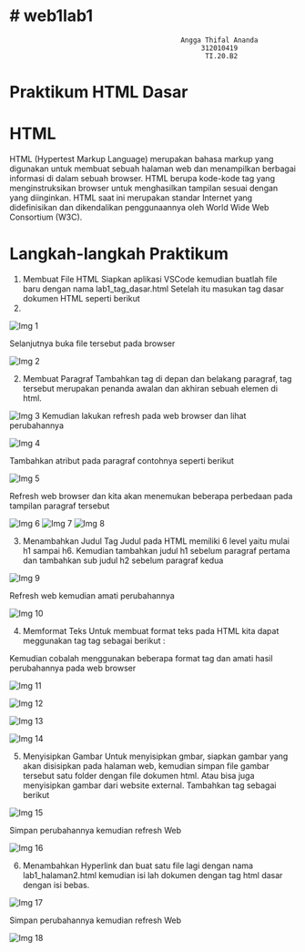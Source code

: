 # # web1lab1
                                              Angga Thifal Ananda
                                                   312010419
                                                    TI.20.B2                                                 
# Praktikum HTML Dasar
# HTML
HTML (Hypertest Markup Language) merupakan bahasa markup yang digunakan untuk membuat sebuah halaman web dan menampilkan berbagai informasi di dalam sebuah browser. HTML berupa kode-kode tag yang menginstruksikan browser untuk menghasilkan tampilan sesuai dengan yang diinginkan. HTML saat ini merupakan standar Internet yang didefinisikan dan dikendalikan penggunaannya oleh World Wide Web Consortium (W3C).
# Langkah-langkah Praktikum
1. Membuat File HTML Siapkan aplikasi VSCode kemudian buatlah file baru dengan nama lab1_tag_dasar.html Setelah itu masukan tag dasar dokumen HTML seperti berikut
2. 
![Img 1](https://user-images.githubusercontent.com/73052649/158125202-12f9d421-8042-48e5-8695-884366a1d5ba.png)

Selanjutnya buka file tersebut pada browser

![Img 2](https://user-images.githubusercontent.com/73052649/158125895-3a09a356-3f48-4ccf-923a-98433da9f42b.png)

2. Membuat Paragraf Tambahkan tag di depan dan belakang paragraf, tag tersebut merupakan penanda awalan dan akhiran sebuah elemen di html.

![Img 3](https://user-images.githubusercontent.com/73052649/158125981-887028e3-82b3-4279-a330-861b4620949f.png)
Kemudian lakukan refresh pada web browser dan lihat perubahannya

![Img 4](https://user-images.githubusercontent.com/73052649/158126095-8506c132-be92-46f0-8336-d85770a9720a.png)

Tambahkan atribut pada paragraf contohnya seperti berikut

![Img 5](https://user-images.githubusercontent.com/73052649/158126168-66938ddc-0585-4092-b411-b0beff8c8ae5.png)

Refresh web browser dan kita akan menemukan beberapa perbedaan pada tampilan paragraf tersebut

![Img 6](https://user-images.githubusercontent.com/73052649/158126331-08c7eb2c-5088-4a9b-a36d-407b66c552ac.png)
![Img 7](https://user-images.githubusercontent.com/73052649/158126359-578038b9-5097-48fb-a250-8d6447e4f0d0.png)
![Img 8](https://user-images.githubusercontent.com/73052649/158126373-34655160-9ff3-45c7-8d84-f4e865a83861.png)

3. Menambahkan Judul Tag Judul pada HTML memiliki 6 level yaitu mulai h1 sampai h6. Kemudian tambahkan judul h1 sebelum paragraf pertama dan tambahkan sub judul h2 sebelum paragraf kedua

![Img 9](https://user-images.githubusercontent.com/73052649/158126643-2f8b2b4a-8dce-4f54-95a6-859fa0cccaa9.png)

Refresh web kemudian amati perubahannya

![Img 10](https://user-images.githubusercontent.com/73052649/158126680-09d5747b-1f8a-4e7d-b1ad-f647a3544c76.png)

4. Memformat Teks Untuk membuat format teks pada HTML kita dapat meggunakan tag tag sebagai berikut :

Kemudian cobalah menggunakan beberapa format tag dan amati hasil perubahannya pada web browser

![Img 11](https://user-images.githubusercontent.com/73052649/158126788-dd7ebab3-ad35-4979-b2d4-5dfc49cdbbc2.png)

![Img 12](https://user-images.githubusercontent.com/73052649/158126834-05acf65d-461c-4e73-828a-ae1f7b6481bc.png)

![Img 13](https://user-images.githubusercontent.com/73052649/158127828-b52b6ef1-2351-42b7-8b44-0f096bf376cd.png)

![Img 14](https://user-images.githubusercontent.com/73052649/158127854-329e4e2b-09cb-4d46-ae24-5d482f020637.png)

5. Menyisipkan Gambar Untuk menyisipkan gmbar, siapkan gambar yang akan disisipkan pada halaman web, kemudian simpan file gambar tersebut satu folder dengan file dokumen html. Atau bisa juga menyisipkan gambar dari website external. Tambahkan tag sebagai berikut

![Img 15](https://user-images.githubusercontent.com/73052649/158127882-7ddfd48f-5e2b-4f57-8a1a-c94ffe83bf77.png)

Simpan perubahannya kemudian refresh Web

![Img 16](https://user-images.githubusercontent.com/73052649/158127986-d26ee932-3f09-42d4-8faf-cc7cd876e4c5.png)

6. Menambahkan Hyperlink dan buat satu file lagi dengan nama lab1_halaman2.html kemudian isi lah dokumen dengan tag html dasar dengan isi bebas. 

![Img 17](https://user-images.githubusercontent.com/73052649/158129809-4b238755-f0d3-457b-882c-34b957ac172b.png)

Simpan perubahannya kemudian refresh Web

![Img 18](https://user-images.githubusercontent.com/73052649/158129619-e84ded4c-e674-40ee-9d8f-26a7b95aabdc.png)
